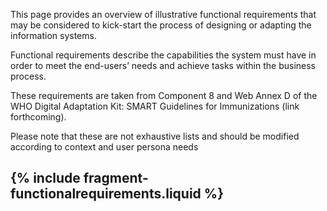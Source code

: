 ---
---
This page provides an overview of illustrative functional requirements that may be considered to kick-start the process of designing or adapting the information systems.

Functional requirements describe the capabilities the system must have in order to meet the end-users’ needs and achieve tasks within the business process.

These requirements are taken from Component 8 and Web Annex D of the WHO Digital Adaptation Kit: SMART Guidelines for Immunizations (link forthcoming).

Please note that these are not exhaustive lists and should be modified according to context and user persona needs

## {% include fragment-functionalrequirements.liquid %}
